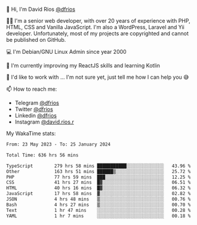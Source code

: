 👋 Hi, I'm David Rios [@dfrios](https://github.com/dfrios)

👨‍💻 I'm a senior web developer, with over 20 years of experience with PHP, HTML, CSS and Vanilla JavaScript. I'm also a WordPress, Laravel and Yii developer. Unfortunately, most of my projects are copyrighted and cannot be published on GitHub.

💻 I'm Debian/GNU Linux Admin since year 2000

🌱 I'm currently improving my ReactJS skills and learning Kotlin

💞️ I'd like to work with ... I'm not sure yet, just tell me how I can help you 😅


📫 How to reach me:
* Telegram [@dfrios](https://t.me/dfrios)
* Twitter [@dfrios](https://twitter.com/dfrios)
* Linkedin [@dfrios](https://linkedin.com/in/dfrios)
* Instagram [@david.rios.r](https://instagram.com/david.rios.r)



My WakaTime stats:
<!--START_SECTION:waka-->

```txt
From: 23 May 2023 - To: 25 January 2024

Total Time: 636 hrs 56 mins

TypeScript        279 hrs 58 mins ███████████░░░░░░░░░░░░░░   43.96 %
Other             163 hrs 51 mins ██████▒░░░░░░░░░░░░░░░░░░   25.72 %
PHP               77 hrs 59 mins  ███░░░░░░░░░░░░░░░░░░░░░░   12.25 %
CSS               41 hrs 27 mins  █▓░░░░░░░░░░░░░░░░░░░░░░░   06.51 %
HTML              40 hrs 16 mins  █▓░░░░░░░░░░░░░░░░░░░░░░░   06.32 %
JavaScript        17 hrs 58 mins  ▓░░░░░░░░░░░░░░░░░░░░░░░░   02.82 %
JSON              4 hrs 48 mins   ▒░░░░░░░░░░░░░░░░░░░░░░░░   00.76 %
Bash              4 hrs 27 mins   ▒░░░░░░░░░░░░░░░░░░░░░░░░   00.70 %
Text              1 hr 47 mins    ░░░░░░░░░░░░░░░░░░░░░░░░░   00.28 %
YAML              1 hr 7 mins     ░░░░░░░░░░░░░░░░░░░░░░░░░   00.18 %
```

<!--END_SECTION:waka-->
